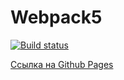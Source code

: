 # Webpack5

[![Build status](https://ci.appveyor.com/api/projects/status/xbmghd47g1172wpp?svg=true)](https://ci.appveyor.com/project/SergeyBildanov/collapse)

[Ссылка на Github Pages](https://sergeybildanov.github.io/collapse/)
